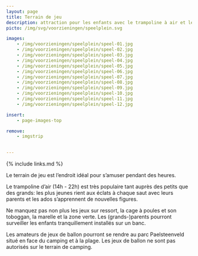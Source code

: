 ```yaml
---
layout: page
title: Terrain de jeu
description: attraction pour les enfants avec le trampoline à air et les équipements de jeux
picto: /img/svg/voorzieningen/speelplein.svg

images:
    - /img/voorzieningen/speelplein/speel-01.jpg
    - /img/voorzieningen/speelplein/speel-02.jpg
    - /img/voorzieningen/speelplein/speel-03.jpg
    - /img/voorzieningen/speelplein/speel-04.jpg
    - /img/voorzieningen/speelplein/speel-05.jpg
    - /img/voorzieningen/speelplein/speel-06.jpg
    - /img/voorzieningen/speelplein/speel-07.jpg
    - /img/voorzieningen/speelplein/speel-08.jpg
    - /img/voorzieningen/speelplein/speel-09.jpg
    - /img/voorzieningen/speelplein/speel-10.jpg
    - /img/voorzieningen/speelplein/speel-11.jpg
    - /img/voorzieningen/speelplein/speel-12.jpg

insert:
    - page-images-top

remove:
    - imgstrip
    

---
```

{% include links.md %}

Le terrain de jeu est l’endroit idéal pour s’amuser pendant des heures.

Le trampoline d’air (14h - 22h) est très populaire tant auprès des petits que des grands: les plus jeunes rient aux éclats à chaque saut avec leurs parents et les ados s’apprennent de nouvelles figures.

Ne manquez pas non plus les jeux sur ressort, la cage à poules et son toboggan, la marelle et la zone verte.
Les (grands-)parents pourront surveiller les enfants tranquillement installés sur un banc.

Les amateurs de jeux de ballon pourront se rendre au parc Paelsteenveld situé en face du camping et à la plage. Les jeux de ballon ne sont pas autorisés sur le terrain de camping. 
